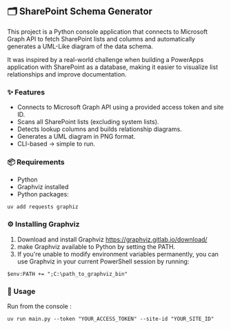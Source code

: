 ## 🗂️ SharePoint Schema Generator
This project is a Python console application that connects to Microsoft Graph API to fetch SharePoint lists and columns and automatically generates a UML-Like diagram of the data schema.

It was inspired by a real-world challenge when building a PowerApps application with SharePoint as a database, making it easier to visualize list relationships and improve documentation.

### ✨ Features
* Connects to Microsoft Graph API using a provided access token and site ID.
* Scans all SharePoint lists (excluding system lists).
* Detects lookup columns and builds relationship diagrams.
* Generates a UML diagram in PNG format.
* CLI-based → simple to run.

### 📦 Requirements
* Python 
* Graphviz installed
* Python packages: 

```
uv add requests graphiz 
```
### ⚙️ Installing Graphviz
1. Download and install Graphviz https://graphviz.gitlab.io/download/
2. make Graphviz available to Python by setting the PATH.
3. If you're unable to modify environment variables permanently, you can use Graphviz in your current PowerShell session by running:
```
$env:PATH += ";C:\path_to_graphviz_bin"
```

### 🚀 Usage
Run from the console : 

```
uv run main.py --token "YOUR_ACCESS_TOKEN" --site-id "YOUR_SITE_ID" 
```
